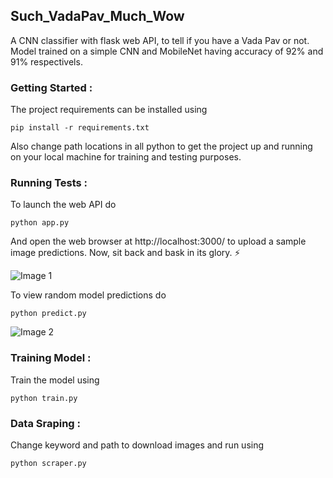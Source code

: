 ## Such_VadaPav_Much_Wow
A CNN classifier with flask web API, to tell if you have a Vada Pav or not. Model trained on a simple CNN and MobileNet having accuracy of 92% and 91% respectivels.

### Getting Started :
The project requirements can be installed using
```
pip install -r requirements.txt
```
Also change path locations in all python to get the project up and running on your local machine for training and testing purposes. 

### Running Tests :
To launch the web API do
```
python app.py
```
And open the web browser at http://localhost:3000/ to upload a sample image predictions. Now, sit back and bask in its glory. :zap:

![Image 1](https://github.com/rohansuresh27/Such_VadaPav_Much_Wow/blob/master/readme/2.png)

To view random model predictions do
```
python predict.py
```
![Image 2](https://github.com/rohansuresh27/Such_VadaPav_Much_Wow/blob/master/readme/7.png)

### Training Model :
Train the model using
```
python train.py
```

### Data Sraping :
Change keyword and path to download images and run using
```
python scraper.py
```









